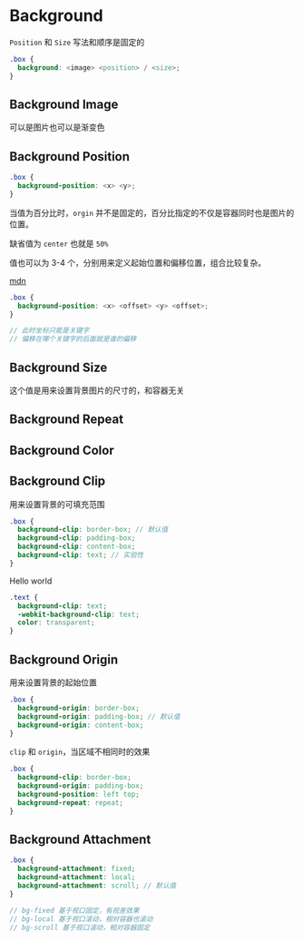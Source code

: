 # Background

<script setup>
import BackgroundPosition from './BackgroundPosition.vue'
import BackgroundPosition2 from './BackgroundPosition2.vue'
import BackgroundSize from './BackgroundSize.vue'
</script>

`Position` 和 `Size` 写法和顺序是固定的

```scss
.box {
  background: <image> <position> / <size>;
}
```

## Background Image

可以是图片也可以是渐变色

<div class="flex space-x-4">
  <div class="size-32 rounded" style="background-image: linear-gradient(135deg, #17ead9, #6078ea);"></div>
  <div class="size-32 rounded bg-cover" style="background-image: url('https://picsum.photos/id/10/200/300');"></div>
  <div class="size-32 rounded" style="background-image: linear-gradient(135deg, #42e695, #3bb2b8);"></div>
</div>

## Background Position

```scss
.box {
  background-position: <x> <y>;
}
```

<BackgroundPosition />

当值为百分比时，`orgin` 并不是固定的，百分比指定的不仅是容器同时也是图片的位置。

缺省值为 `center` 也就是 `50%`

<BackgroundPosition2 />

值也可以为 3-4 个，分别用来定义起始位置和偏移位置，组合比较复杂。

[mdn](https://developer.mozilla.org/zh-CN/docs/Web/CSS/background-position)

```scss
.box {
  background-position: <x> <offset> <y> <offset>;
}

// 此时坐标只能是关键字
// 偏移在哪个关键字的后面就是谁的偏移
```

## Background Size

这个值是用来设置背景图片的尺寸的，和容器无关

<BackgroundSize />

## Background Repeat

## Background Color

## Background Clip

用来设置背景的可填充范围

```scss
.box {
  background-clip: border-box; // 默认值
  background-clip: padding-box;
  background-clip: content-box;
  background-clip: text; // 实验性
}
```

<div class="text-5xl font-extrabold ...">
  <span class="bg-clip-text text-transparent bg-[url('https://picsum.photos/id/10/100')]">
    Hello world
  </span>
</div>

```scss
.text {
  background-clip: text;
  -webkit-background-clip: text;
  color: transparent;
}
```

## Background Origin

用来设置背景的起始位置

```scss
.box {
  background-origin: border-box;
  background-origin: padding-box; // 默认值
  background-origin: content-box;
}
```

`clip` 和 `origin`，当区域不相同时的效果

```scss
.box {
  background-clip: border-box;
  background-origin: padding-box;
  background-position: left top;
  background-repeat: repeat;
}
```

<div
  class="size-64 p-16 border-dotted border-[32px] border-indigo-100
        bg-[url('https://picsum.photos/id/10/100')] bg-clip-border bg-origin-padding"
></div>

## Background Attachment

```scss
.box {
  background-attachment: fixed;
  background-attachment: local;
  background-attachment: scroll; // 默认值
}

// bg-fixed 基于视口固定，有视差效果
// bg-local 基于视口滚动，相对容器也滚动
// bg-scroll 基于视口滚动，相对容器固定
```
